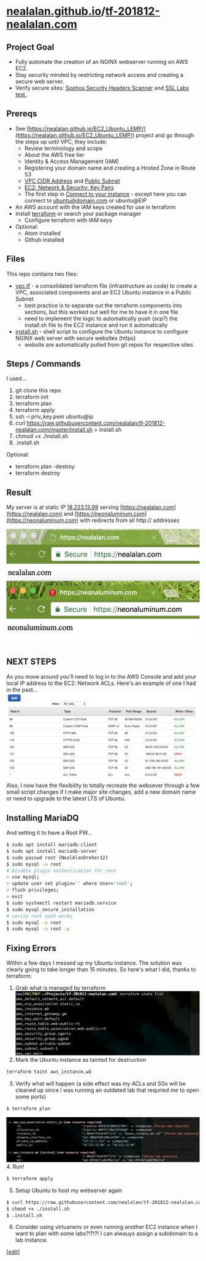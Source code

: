 # [nealalan.github.io](https://nealalan.github.io)/[tf-201812-nealalan.com](https://nealalan.github.io/tf-201812-nealalan.com)

## Project Goal
- Fully automate the creation of an NGINX webserver running on AWS EC2.
- Stay security minded by restricting network access and creating a secure web server. 
- Verify secure sites: [Sophos Security Headers Scanner](https://securityheaders.com/) and [SSL Labs test
](https://www.ssllabs.com/ssltest).

## Prereqs
- See [https://nealalan.github.io/EC2_Ubuntu_LEMP/](https://nealalan.github.io/EC2_Ubuntu_LEMP/) project and go through the steps up until VPC, they include:
  - Review terminology and scope
  - About the AWS free tier
  - Identity & Access Management (IAM)
  - Registering your domain name and creating a Hosted Zone in Route 53
  - [VPC CIDR Address](https://github.com/nealalan/EC2_Ubuntu_LEMP/blob/master/README.md#vpc-cidr-address) and [Public Subnet](https://github.com/nealalan/EC2_Ubuntu_LEMP/blob/master/README.md#vpc-public-subnetwork-subnet)
  - [EC2: Network & Security: Key Pairs](https://github.com/nealalan/EC2_Ubuntu_LEMP/blob/master/README.md#ec2-network--security-key-pairs)
  - The first step in [Connect to your instance](https://github.com/nealalan/EC2_Ubuntu_LEMP/blob/master/README.md#connect-to-your-instance) - except here you can connect to ubuntu@domain.com or ubuntu@EIP
- An AWS account with the IAM keys created for use in terraform
- Install [terraform](https://learn.hashicorp.com/terraform/getting-started/install.html) or search your package manager
  - Configure terraform with IAM keys
- Optional:
  - Atom installed
  - Github installed
  
## Files
This repo contains two files:
- [vpc.tf](https://github.com/nealalan/tf-201812-nealalan.com/blob/master/vpc.tf) - a consolidated terraform file (infrastructure as code) to create a VPC, associated components and an EC2 Ubuntu instance in a Public Subnet
  - best practice is to separate out the terraform components into sections, but this worked out well for me to have it in one file
  - need to implement the logic to automatically push (scp?) the install.sh file to the EC2 instance and run it automatically
- [install.sh](https://github.com/nealalan/tf-201812-nealalan.com/blob/master/install.sh) - shell script to configure the Ubuntu instance to configure NGINX web server with secure websites (https)
  - website are automatically pulled from git repos for respective sites

## Steps / Commands
I used... 
1. git clone this repo
2. terraform init
3. terraform plan
4. terraform apply
5. ssh -i priv_key.pem ubuntu@ip
6. curl https://raw.githubusercontent.com/nealalan/tf-201812-nealalan.com/master/install.sh > install.sh
7. chmod +x ./install.sh
8. .install.sh

Optional:
- terraform plan -destroy
- terraform destroy


## Result
My server is at static IP [18.223.13.99](http://18.223.13.99) serving [https://nealalan.com](https://nealalan.com) and [https://neonaluminum.com](https://neonaluminum.com) with redirects from all http:// addresses

![](https://raw.githubusercontent.com/nealalan/EC2_Ubuntu_LEMP/master/sites-as-https.png)

## NEXT STEPS
As you move around you'll need to log in to the AWS Console and add your local IP address to the EC2: Network ACLs. Here's an example of one I had in the past...
![](https://raw.githubusercontent.com/nealalan/EC2_Ubuntu_LEMP/master/ACLsshlist.png)
Also, I now have the flexibility to totally recreate the websever through a few small script changes if I make major site changes, add a new domain name or need to upgrade to the latest LTS of Ubuntu.

## Installing MariaDQ 
And setting it to have a Root PW...
```bash
$ sudo apt install mariadb-client
$ sudo apt install mariadb-server
$ sudo passwd root (NealAlanDreher12)
$ sudo mysql -u root
# Disable plugin authentication for root
> use mysql;
> update user set plugin='' where User='root';
> flush privileges;
> exit
$ sudo systemctl restart mariadb.service
$ sudo mysql_secure_installation
# verity root auth works
$ sudo mysql -u root
$ sudo mysql -u root -p
```

## Fixing Errors
Within a few days I messed up my Ubuntu instance. The solution was clearly going to take longer than 15 minutes. So here's what I did, thanks to terraform:
1. Grab what is managed by terraform
![](https://github.com/nealalan/tf-201812-nealalan.com/blob/master/images/Screen%20Shot%202018-12-10%20at%209.19.52%20PM.jpg?raw=true)
2. Mark the Ubuntu instance as tainted for destruction
```bash
terraform taint aws_instance.wb
```
3. Verify what will happen (a side effect was my ACLs and SGs will be cleaned up since I was running an outdated lab that requried me to open some ports)
```bash
$ terraform plan
```
![](https://github.com/nealalan/tf-201812-nealalan.com/blob/master/images/Screen%20Shot%202018-12-10%20at%209.17.39%20PM.jpg?raw=true)
4. Run!
```bash
$ terraform apply
```
5. Setup Ubuntu to host my webserver again
```bash
$ curl https://raw.githubusercontent.com/nealalan/tf-201812-nealalan.com/master/install.sh > install.sh
$ chmod +x ./install.sh
$ .install.sh
```
6. Consider using virtuanenv or even running another EC2 instance when I want to plan with some labs?!?!?! I can alwauys assign a subdomain to a lab instance.

[[edit](https://github.com/nealalan/tf-201812-nealalan.com/edit/master/README.md)]
